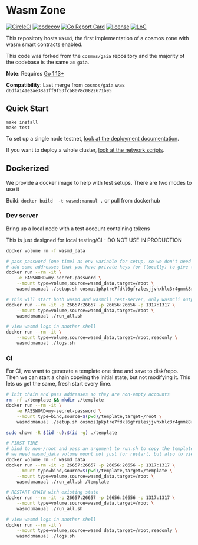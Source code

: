# Wasm Zone

[![CircleCI](https://circleci.com/gh/cosmwasm/wasmd/tree/master.svg?style=shield)](https://circleci.com/gh/cosmwasm/wasmd/tree/master)
[![codecov](https://codecov.io/gh/cosmwasm/wasmd/branch/master/graph/badge.svg)](https://codecov.io/gh/cosmwasm/wasmd)
[![Go Report Card](https://goreportcard.com/badge/github.com/cosmwasm/wasmd)](https://goreportcard.com/report/github.com/cosmwasm/wasmd)
[![license](https://img.shields.io/github/license/cosmwasm/wasmd.svg)](https://github.com/cosmwasm/wasmd/blob/master/LICENSE)
[![LoC](https://tokei.rs/b1/github/cosmwasm/wasmd)](https://github.com/cosmwasm/wasmd)
<!-- [![GolangCI](https://golangci.com/badges/github.com/cosmwasm/wasmd.svg)](https://golangci.com/r/github.com/cosmwasm/wasmd) -->

This repository hosts `Wasmd`, the first implementation of a cosmos zone with wasm smart contracts enabled.

This code was forked from the `cosmos/gaia` repository and the majority of the codebase is the same as `gaia`.

**Note**: Requires [Go 1.13+](https://golang.org/dl/)

**Compatibility**: Last merge from `cosmos/gaia` was `d6dfa141e2ae38a1ff9f53fca8078c0822671b95`

## Quick Start

```
make install
make test
```

To set up a single node testnet, [look at the deployment documentation](./docs/deploy-testnet.md).

If you want to deploy a whole cluster, [look at the network scripts](./networks/README.md).

## Dockerized

We provide a docker image to help with test setups. There are two modes to use it

Build:  `docker build  -t wasmd:manual .`  or pull from dockerhub

### Dev server

Bring up a local node with a test account containing tokens

This is just designed for local testing/CI - DO NOT USE IN PRODUCTION

```sh
docker volume rm -f wasmd_data

# pass password (one time) as env variable for setup, so we don't need to keep typing it
# add some addresses that you have private keys for (locally) to give them genesis funds
docker run --rm -it \
    -e PASSWORD=my-secret-password \
    --mount type=volume,source=wasmd_data,target=/root \
    wasmd:manual ./setup.sh cosmos1pkptre7fdkl6gfrzlesjjvhxhlc3r4gmmk8rs6

# This will start both wasmd and wasmcli rest-server, only wasmcli output is shown on the screen
docker run --rm -it -p 26657:26657 -p 26656:26656 -p 1317:1317 \
    --mount type=volume,source=wasmd_data,target=/root \
    wasmd:manual ./run_all.sh

# view wasmd logs in another shell
docker run --rm -it \
    --mount type=volume,source=wasmd_data,target=/root,readonly \
    wasmd:manual ./logs.sh
```

### CI

For CI, we want to generate a template one time and save to disk/repo. Then we can start a chain copying the initial state, but not modifying it. This lets us get the same, fresh start every time.

```sh
# Init chain and pass addresses so they are non-empty accounts
rm -rf ./template && mkdir ./template
docker run --rm -it \
    -e PASSWORD=my-secret-password \
    --mount type=bind,source=$(pwd)/template,target=/root \
    wasmd:manual ./setup.sh cosmos1pkptre7fdkl6gfrzlesjjvhxhlc3r4gmmk8rs6

sudo chown -R $(id -u):$(id -g) ./template

# FIRST TIME
# bind to non-/root and pass an argument to run.sh to copy the template into /root
# we need wasmd_data volume mount not just for restart, but also to view logs
docker volume rm -f wasmd_data
docker run --rm -it -p 26657:26657 -p 26656:26656 -p 1317:1317 \
    --mount type=bind,source=$(pwd)/template,target=/template \
    --mount type=volume,source=wasmd_data,target=/root \
    wasmd:manual ./run_all.sh /template

# RESTART CHAIN with existing state
docker run --rm -it -p 26657:26657 -p 26656:26656 -p 1317:1317 \
    --mount type=volume,source=wasmd_data,target=/root \
    wasmd:manual ./run_all.sh

# view wasmd logs in another shell
docker run --rm -it \
    --mount type=volume,source=wasmd_data,target=/root,readonly \
    wasmd:manual ./logs.sh
```
